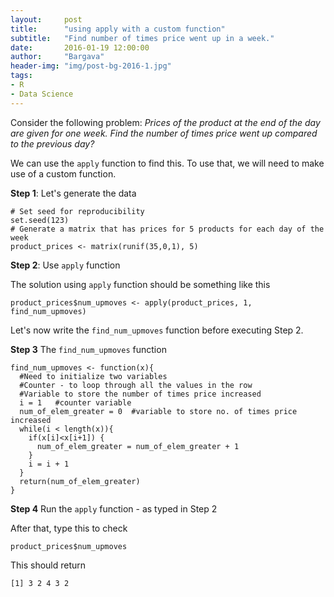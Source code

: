 ```yaml
---
layout:     post
title:      "using apply with a custom function"
subtitle:   "Find number of times price went up in a week."
date:       2016-01-19 12:00:00
author:     "Bargava"
header-img: "img/post-bg-2016-1.jpg"
tags:
- R
- Data Science
---
```


Consider the following problem: *Prices of the product at the end of the day are given for one week. Find the number of times price went up compared to the previous day?*

We can use the `apply` function to find this. To use that, we will need to make use of a custom function. 

**Step 1**: Let's generate the data

	# Set seed for reproducibility
    set.seed(123)
    # Generate a matrix that has prices for 5 products for each day of the week
    product_prices <- matrix(runif(35,0,1), 5)
   

**Step 2**: Use `apply` function

The solution using `apply` function should be something like this

    product_prices$num_upmoves <- apply(product_prices, 1, find_num_upmoves)
    
Let's now write the `find_num_upmoves` function before executing Step 2.

**Step 3** The `find_num_upmoves` function

	find_num_upmoves <- function(x){
	  #Need to initialize two variables
	  #Counter - to loop through all the values in the row
	  #Variable to store the number of times price increased
	  i = 1   #counter variable
	  num_of_elem_greater = 0  #variable to store no. of times price increased
	  while(i < length(x)){
	    if(x[i]<x[i+1]) {
	      num_of_elem_greater = num_of_elem_greater + 1
	    }
	    i = i + 1
	  }
	  return(num_of_elem_greater)
	}
	
**Step 4** Run the `apply` function - as typed in Step 2

After that, type this to check

	product_prices$num_upmoves
	
This should return

	[1] 3 2 4 3 2
